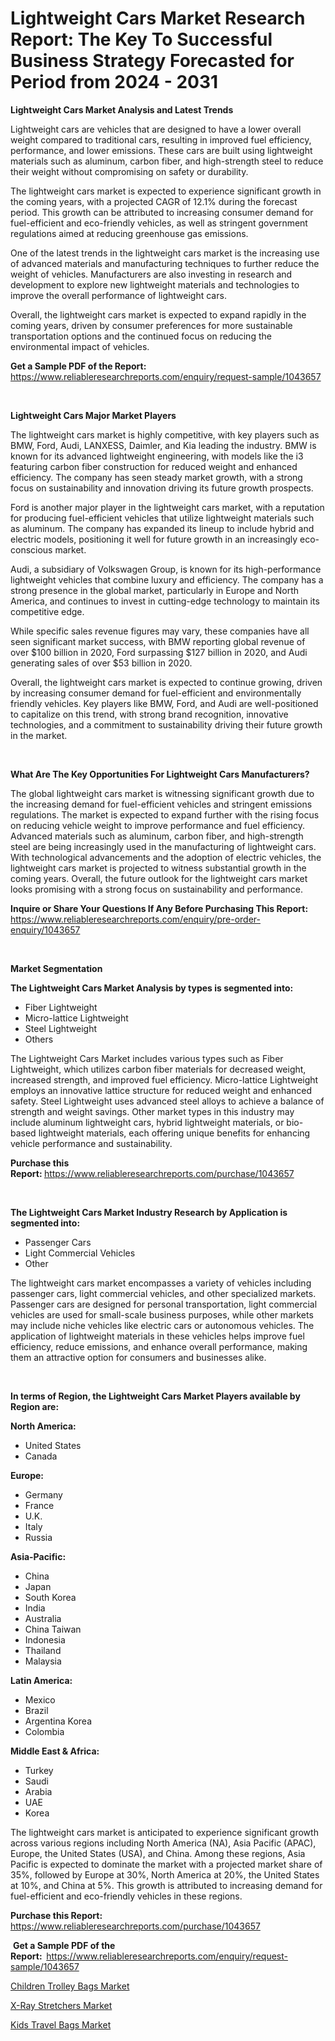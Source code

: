 <p><h1>Lightweight Cars Market Research Report: The Key To Successful Business Strategy Forecasted for Period from 2024 - 2031</h1></p><p><strong>Lightweight Cars Market Analysis and Latest Trends</strong></p>
<p><p>Lightweight cars are vehicles that are designed to have a lower overall weight compared to traditional cars, resulting in improved fuel efficiency, performance, and lower emissions. These cars are built using lightweight materials such as aluminum, carbon fiber, and high-strength steel to reduce their weight without compromising on safety or durability.</p><p>The lightweight cars market is expected to experience significant growth in the coming years, with a projected CAGR of 12.1% during the forecast period. This growth can be attributed to increasing consumer demand for fuel-efficient and eco-friendly vehicles, as well as stringent government regulations aimed at reducing greenhouse gas emissions.</p><p>One of the latest trends in the lightweight cars market is the increasing use of advanced materials and manufacturing techniques to further reduce the weight of vehicles. Manufacturers are also investing in research and development to explore new lightweight materials and technologies to improve the overall performance of lightweight cars.</p><p>Overall, the lightweight cars market is expected to expand rapidly in the coming years, driven by consumer preferences for more sustainable transportation options and the continued focus on reducing the environmental impact of vehicles.</p></p>
<p><strong>Get a Sample PDF of the Report:&nbsp;</strong> <a href="https://www.reliableresearchreports.com/enquiry/request-sample/1043657">https://www.reliableresearchreports.com/enquiry/request-sample/1043657</a></p>
<p>&nbsp;</p>
<p><strong>Lightweight Cars Major Market Players</strong></p>
<p><p>The lightweight cars market is highly competitive, with key players such as BMW, Ford, Audi, LANXESS, Daimler, and Kia leading the industry. BMW is known for its advanced lightweight engineering, with models like the i3 featuring carbon fiber construction for reduced weight and enhanced efficiency. The company has seen steady market growth, with a strong focus on sustainability and innovation driving its future growth prospects.</p><p>Ford is another major player in the lightweight cars market, with a reputation for producing fuel-efficient vehicles that utilize lightweight materials such as aluminum. The company has expanded its lineup to include hybrid and electric models, positioning it well for future growth in an increasingly eco-conscious market.</p><p>Audi, a subsidiary of Volkswagen Group, is known for its high-performance lightweight vehicles that combine luxury and efficiency. The company has a strong presence in the global market, particularly in Europe and North America, and continues to invest in cutting-edge technology to maintain its competitive edge.</p><p>While specific sales revenue figures may vary, these companies have all seen significant market success, with BMW reporting global revenue of over $100 billion in 2020, Ford surpassing $127 billion in 2020, and Audi generating sales of over $53 billion in 2020.</p><p>Overall, the lightweight cars market is expected to continue growing, driven by increasing consumer demand for fuel-efficient and environmentally friendly vehicles. Key players like BMW, Ford, and Audi are well-positioned to capitalize on this trend, with strong brand recognition, innovative technologies, and a commitment to sustainability driving their future growth in the market.</p></p>
<p>&nbsp;</p>
<p><strong>What Are The Key Opportunities For Lightweight Cars Manufacturers?</strong></p>
<p><p>The global lightweight cars market is witnessing significant growth due to the increasing demand for fuel-efficient vehicles and stringent emissions regulations. The market is expected to expand further with the rising focus on reducing vehicle weight to improve performance and fuel efficiency. Advanced materials such as aluminum, carbon fiber, and high-strength steel are being increasingly used in the manufacturing of lightweight cars. With technological advancements and the adoption of electric vehicles, the lightweight cars market is projected to witness substantial growth in the coming years. Overall, the future outlook for the lightweight cars market looks promising with a strong focus on sustainability and performance.</p></p>
<p><strong>Inquire or Share Your Questions If Any Before Purchasing This Report:</strong> <a href="https://www.reliableresearchreports.com/enquiry/pre-order-enquiry/1043657">https://www.reliableresearchreports.com/enquiry/pre-order-enquiry/1043657</a></p>
<p>&nbsp;</p>
<p><strong>Market Segmentation</strong></p>
<p><strong>The Lightweight Cars Market Analysis by types is segmented into:</strong></p>
<p><ul><li>Fiber Lightweight</li><li>Micro-lattice Lightweight</li><li>Steel Lightweight</li><li>Others</li></ul></p>
<p><p>The Lightweight Cars Market includes various types such as Fiber Lightweight, which utilizes carbon fiber materials for decreased weight, increased strength, and improved fuel efficiency. Micro-lattice Lightweight employs an innovative lattice structure for reduced weight and enhanced safety. Steel Lightweight uses advanced steel alloys to achieve a balance of strength and weight savings. Other market types in this industry may include aluminum lightweight cars, hybrid lightweight materials, or bio-based lightweight materials, each offering unique benefits for enhancing vehicle performance and sustainability.</p></p>
<p><strong>Purchase this Report:&nbsp;</strong><a href="https://www.reliableresearchreports.com/purchase/1043657">https://www.reliableresearchreports.com/purchase/1043657</a></p>
<p>&nbsp;</p>
<p><strong>The Lightweight Cars Market Industry Research by Application is segmented into:</strong></p>
<p><ul><li>Passenger Cars</li><li>Light Commercial Vehicles</li><li>Other</li></ul></p>
<p><p>The lightweight cars market encompasses a variety of vehicles including passenger cars, light commercial vehicles, and other specialized markets. Passenger cars are designed for personal transportation, light commercial vehicles are used for small-scale business purposes, while other markets may include niche vehicles like electric cars or autonomous vehicles. The application of lightweight materials in these vehicles helps improve fuel efficiency, reduce emissions, and enhance overall performance, making them an attractive option for consumers and businesses alike.</p></p>
<p>&nbsp;</p>
<p><strong>In terms of Region, the Lightweight Cars Market Players available by Region are:</strong></p>
<p>
    <p> <strong> North America: </strong>
        <ul>
            <li>United States</li>
            <li>Canada</li>
        </ul>
        </p> 
    <p> <strong> Europe: </strong>
        <ul>
            <li>Germany</li>
            <li>France</li>
            <li>U.K.</li>
            <li>Italy</li>
            <li>Russia</li>
        </ul>
        </p> 
    <p> <strong> Asia-Pacific: </strong>
        <ul>
            <li>China</li>
            <li>Japan</li>
            <li>South Korea</li>
            <li>India</li>
            <li>Australia</li>
            <li>China Taiwan</li>
            <li>Indonesia</li>
            <li>Thailand</li>
            <li>Malaysia</li>
        </ul>
        </p> 
    <p> <strong> Latin America: </strong>
        <ul>
            <li>Mexico</li>
            <li>Brazil</li>
            <li>Argentina Korea</li>
            <li>Colombia</li>
        </ul>
        </p> 
    <p> <strong> Middle East & Africa: </strong>
        <ul>
            <li>Turkey</li>
            <li>Saudi</li>
            <li>Arabia</li>
            <li>UAE</li>
            <li>Korea</li>
        </ul>
    </p>
    </p>
<p><p>The lightweight cars market is anticipated to experience significant growth across various regions including North America (NA), Asia Pacific (APAC), Europe, the United States (USA), and China. Among these regions, Asia Pacific is expected to dominate the market with a projected market share of 35%, followed by Europe at 30%, North America at 20%, the United States at 10%, and China at 5%. This growth is attributed to increasing demand for fuel-efficient and eco-friendly vehicles in these regions.</p></p>
<p><strong>Purchase this Report: </strong><a href="https://www.reliableresearchreports.com/purchase/1043657">https://www.reliableresearchreports.com/purchase/1043657</a></p>
<p>&nbsp;<strong>Get a Sample PDF of the Report:&nbsp;&nbsp;</strong><a href="https://www.reliableresearchreports.com/enquiry/request-sample/1043657">https://www.reliableresearchreports.com/enquiry/request-sample/1043657</a></p>
<p><strong></strong></p>
<p><p><a href="https://view.publitas.com/reportprime-1/children-trolley-bags-market-a-comprehensive-report-of-its-market-share-growth-trends-2023-2030/">Children Trolley Bags Market</a></p><p><a href="https://view.publitas.com/reportprime-1/x-ray-stretchers-market-growth-market-trends-covid-19-impact-and-forecasts-for-period-from-2023-2030/">X-Ray Stretchers Market</a></p><p><a href="https://view.publitas.com/reportprime-1/kids-travel-bags-market-centers-on-aspects-such-as-market-growth-market-share-market-opportunity-and-projected-forecasts-spanning-from-2023-to-2030/">Kids Travel Bags Market</a></p></p>